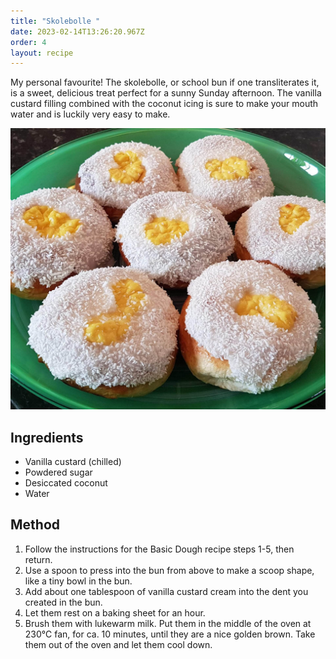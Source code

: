 ```yaml
---
title: "Skolebolle "
date: 2023-02-14T13:26:20.967Z
order: 4
layout: recipe
---
```

My personal favourite! The skolebolle, or school bun if one transliterates it, is a sweet, delicious treat perfect for a sunny Sunday afternoon. The vanilla custard filling combined with the coconut icing is sure to make your mouth water and is luckily very easy to make.

![Seven buns covered in coconut icing with custard in the middle.](../uploads/329472491_8707107009331181_1917280828661317506_n.jpg)

## Ingredients

* Vanilla custard (chilled)
* Powdered sugar
* Desiccated coconut
* Water

## Method

1. Follow the instructions for the Basic Dough recipe steps 1-5, then return. 
2. Use a spoon to press into the bun from above to make a scoop shape, like a tiny bowl in the bun.
3. Add about one tablespoon of vanilla custard cream into the dent you created in the bun.
4. Let them rest on a baking sheet for an hour. 
5. Brush them with lukewarm milk. Put them in the middle of the oven at 230℃ fan, for ca. 10 minutes, until they are a nice golden brown. Take them out of the oven and let them cool down.